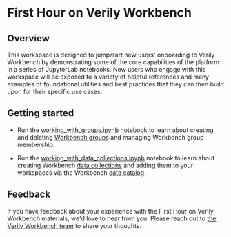 # First Hour on Verily Workbench

## Overview

This workspace is designed to jumpstart new users' onboarding to Verily Workbench by demonstrating some of the core capabilities of the platform in a series of JupyterLab notebooks.
New users who engage with this workspace will be exposed to a variety of helpful references and many examples of foundational utilities and best practices that they can then build upon for their specific use cases.

## Getting started

- Run the [working_with_groups.ipynb](https://github.com/DataBiosphere/terra-axon-examples/blob/main/first_hour_on_vwb/working_with_groups.ipynb) notebook to learn about creating and deleting [Workbench groups](https://terra-docs.api.verily.com/docs/reference/glossary/#group) and managing Workbench group membership.

- Run the [working_with_data_collections.ipynb](https://github.com/DataBiosphere/terra-axon-examples/blob/main/first_hour_on_vwb/working_with_data_collections.ipynb) notebook to learn about creating Workbench [data collections](https://terra-docs.api.verily.com/docs/reference/glossary/#data-collection) and adding them to your workspaces via the Workbench [data catalog](https://terra-docs.api.verily.com/docs/reference/glossary/#data-catalog).

## Feedback

If you have feedback about your experience with the First Hour on Verily Workbench materials, we'd love to hear from you. Please reach out to <a href="mailto:first-hour-on-vwb-feedback@verily-bvdp.com?subject=First Hour on VWB Feedback">the Verily Workbench team</a> to share your thoughts.
